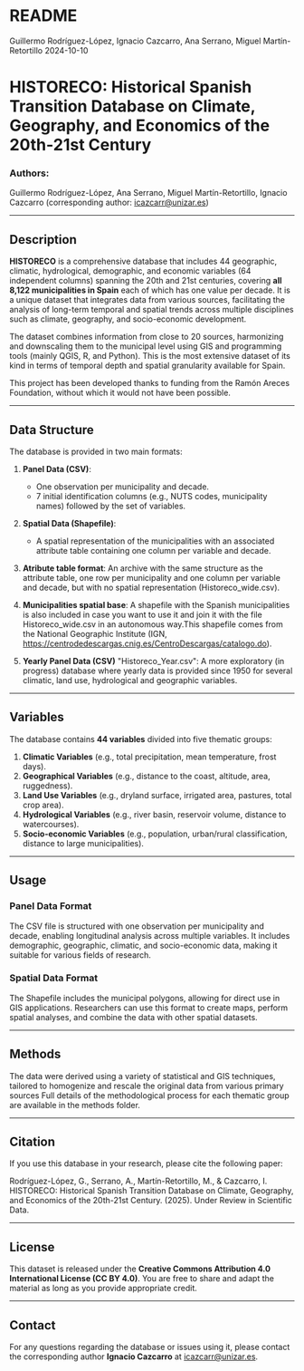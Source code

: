 README
================
Guillermo Rodríguez-López, Ignacio Cazcarro, Ana Serrano, Miguel
Martín-Retortillo
2024-10-10

# HISTORECO: Historical Spanish Transition Database on Climate, Geography, and Economics of the 20th-21st Century

### Authors:

Guillermo Rodríguez-López, Ana Serrano, Miguel Martín-Retortillo,
Ignacio Cazcarro (corresponding author: <icazcarr@unizar.es>)

------------------------------------------------------------------------

## Description

**HISTORECO** is a comprehensive database that includes 44 geographic,
climatic, hydrological, demographic, and economic variables (64 independent columns) spanning the
20th and 21st centuries, covering **all 8,122 municipalities in Spain**
each of which has one value per decade. It is a unique dataset that
integrates data from various sources, facilitating the analysis of
long-term temporal and spatial trends across multiple disciplines such
as climate, geography, and socio-economic development.

The dataset combines information from close to 20 sources,
harmonizing and downscaling them to the municipal level using GIS and
programming tools (mainly QGIS, R, and Python). This is the most
extensive dataset of its kind in terms of temporal depth and spatial
granularity available for Spain.

This project has been developed thanks to funding from the Ramón Areces
Foundation, without which it would not have been possible.

------------------------------------------------------------------------

## Data Structure

The database is provided in two main formats:

1.  **Panel Data (CSV)**:

    -   One observation per municipality and decade.
    -   7 initial identification columns (e.g., NUTS codes, municipality
        names) followed by the set of variables.

2.  **Spatial Data (Shapefile)**:

    -   A spatial representation of the municipalities with an
        associated attribute table containing one column per variable
        and decade.

3.  **Atribute table format**: An archive with the same structure as the
    attribute table, one row per municipality and one column per
    variable and decade, but with no spatial representation
    (Historeco\_wide.csv).

4.  **Municipalities spatial base**: A shapefile with the Spanish
    municipalities is also included in case you want to use it and join
    it with the file Historeco\_wide.csv in an autonomous way.This
    shapefile comes from the National Geographic Institute (IGN,
    <https://centrodedescargas.cnig.es/CentroDescargas/catalogo.do>).

5.  **Yearly Panel Data (CSV)** "Historeco_Year.csv": A more exploratory (in progress) database
    where yearly data is provided since 1950 for several climatic, land use, hydrological and geographic variables.

------------------------------------------------------------------------

## Variables

The database contains **44 variables** divided into five thematic
groups:

1.  **Climatic Variables** (e.g., total precipitation, mean temperature,
    frost days).
2.  **Geographical Variables** (e.g., distance to the coast, altitude,
    area, ruggedness).
3.  **Land Use Variables** (e.g., dryland surface, irrigated area,
    pastures, total crop area).
4.  **Hydrological Variables** (e.g., river basin, reservoir volume,
    distance to watercourses).
5.  **Socio-economic Variables** (e.g., population, urban/rural
    classification, distance to large municipalities).

------------------------------------------------------------------------

## Usage

### Panel Data Format

The CSV file is structured with one observation per municipality and
decade, enabling longitudinal analysis across multiple variables. It
includes demographic, geographic, climatic, and socio-economic data,
making it suitable for various fields of research.

### Spatial Data Format

The Shapefile includes the municipal polygons, allowing for direct use
in GIS applications. Researchers can use this format to create maps,
perform spatial analyses, and combine the data with other spatial
datasets.

------------------------------------------------------------------------

## Methods

The data were derived using a variety of statistical and GIS techniques,
tailored to homogenize and rescale the original data from various
primary sources Full details of the methodological process for each
thematic group are available in the methods folder.

------------------------------------------------------------------------

## Citation

If you use this database in your research, please cite the following
paper:

Rodríguez-López, G., Serrano, A., Martín-Retortillo, M., & Cazcarro, I.
HISTORECO: Historical Spanish Transition Database on Climate, Geography,
and Economics of the 20th-21st Century. (2025). Under Review in Scientific Data.

------------------------------------------------------------------------

## License

This dataset is released under the **Creative Commons Attribution 4.0
International License (CC BY 4.0)**. You are free to share and adapt the
material as long as you provide appropriate credit.

------------------------------------------------------------------------

## Contact

For any questions regarding the database or issues using it, please
contact the corresponding author **Ignacio Cazcarro** at
<icazcarr@unizar.es>.
